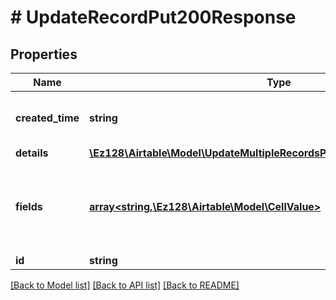 # # UpdateRecordPut200Response

## Properties

Name | Type | Description | Notes
------------ | ------------- | ------------- | -------------
**created_time** | **string** | A date timestamp in the ISO format, eg:\&quot;2018-01-01T00:00:00.000Z\&quot; |
**details** | [**\Ez128\Airtable\Model\UpdateMultipleRecordsPut200ResponseAnyOfDetails**](UpdateMultipleRecordsPut200ResponseAnyOfDetails.md) |  | [optional]
**fields** | [**array<string,\Ez128\Airtable\Model\CellValue>**](CellValue.md) | Cell values are keyed by either field name or field ID (conditioned on &#x60;returnFieldsByFieldId&#x60;).  See [Cell Values](/api/field-model) for more information on cell value response types. |
**id** | **string** | Record ID |

[[Back to Model list]](../../README.md#models) [[Back to API list]](../../README.md#endpoints) [[Back to README]](../../README.md)
